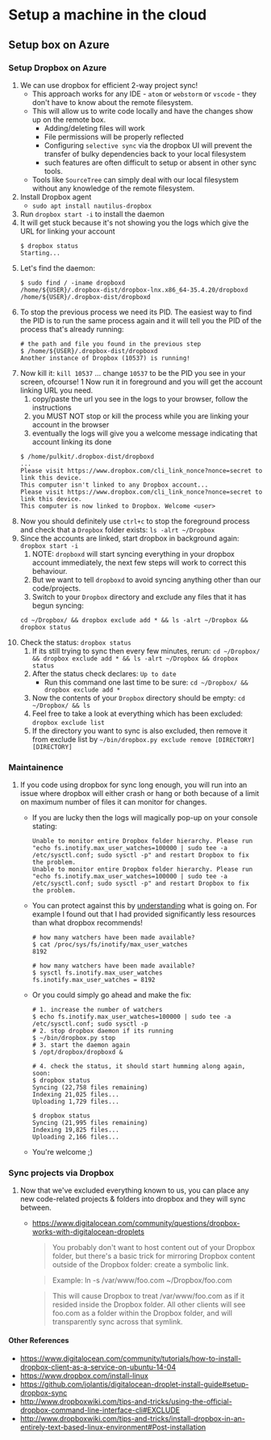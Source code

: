 # Setup a machine in the cloud

## Setup box on Azure

### Setup Dropbox on Azure

1. We can use dropbox for efficient 2-way project sync!
    * This approach works for any IDE - `atom` or `webstorm` or `vscode` - they don't have to know about the remote filesystem.
    * This will allow us to write code locally and have the changes show up on the remote box.
        * Adding/deleting files will work
        * File permissions will be properly reflected
        * Configuring `selective sync` via the dropbox UI will prevent the transfer of bulky dependencies back to your local filesystem
        * such features are often difficult to setup or absent in other sync tools.
    * Tools like `SourceTree` can simply deal with our local filesystem without any knowledge of the remote filesystem.
1. Install Dropbox agent
    * `sudo apt install nautilus-dropbox`
1. Run `dropbox start -i` to install the daemon
1. It will get stuck because it's not showing you the logs which give the URL for linking your account
    ```
    $ dropbox status
    Starting...
    ```
1. Let's find the daemon:
    ```
    $ sudo find / -iname dropboxd
    /home/${USER}/.dropbox-dist/dropbox-lnx.x86_64-35.4.20/dropboxd
    /home/${USER}/.dropbox-dist/dropboxd
    ```
1. To stop the previous process we need its PID. The easiest way to find the PID is to run the same process again and it will tell you the PID of the process that's already running:
    ```
    # the path and file you found in the previous step
    $ /home/${USER}/.dropbox-dist/dropboxd
    Another instance of Dropbox (10537) is running!
    ```
1. Now kill it: `kill 10537` ... change `10537` to be the PID you see in your screen, ofcourse!
1  Now run it in foreground and you will get the account linking URL you need.
    1. copy/paste the url you see in the logs to your browser, follow the instructions
    1. you MUST NOT stop or kill the process while you are linking your account in the browser
    1. eventually the logs will give you a welcome message indicating that account linking its done
    ```
    $ /home/pulkit/.dropbox-dist/dropboxd
    ...
    Please visit https://www.dropbox.com/cli_link_nonce?nonce=secret to link this device.
    This computer isn't linked to any Dropbox account...
    Please visit https://www.dropbox.com/cli_link_nonce?nonce=secret to link this device.
    This computer is now linked to Dropbox. Welcome <user>
    ```
1. Now you should definitely use `ctrl+c` to stop the foreground process and check that a `Dropbox` folder exists: `ls -alrt ~/Dropbox`
1. Since the accounts are linked, start dropbox in background again: `dropbox start -i`
    1. NOTE: `dropboxd` will start syncing everything in your dropbox account immediately, the next few steps will work to correct this behaviour.
    1. But we want to tell `dropboxd` to avoid syncing anything other than our code/projects.
    1. Switch to your `Dropbox` directory and exclude any files that it has begun syncing: 
    ```
    cd ~/Dropbox/ && dropbox exclude add * && ls -alrt ~/Dropbox && dropbox status
    ```
1. Check the status: `dropbox status`
    1. If its still trying to sync then every few minutes, rerun: `cd ~/Dropbox/ && dropbox exclude add * && ls -alrt ~/Dropbox && dropbox status`
    1. After the status check declares: `Up to date`
        * Run this command one last time to be sure: `cd ~/Dropbox/ && dropbox exclude add *`
    1. Now the contents of your `Dropbox` directory should be empty: `cd ~/Dropbox/ && ls`
    1. Feel free to take a look at everything which has been excluded: `dropbox exclude list`
    1. If the directory you want to sync is also excluded, then remove it from exclude list by `~/bin/dropbox.py exclude remove [DIRECTORY] [DIRECTORY]`

### Maintainence

1. If you code using dropbox for sync long enough, you will run into an issue where dropbox will either crash or hang or both because of a limit on maximum number of files it can monitor for changes.
    * If you are lucky then the logs will magically pop-up on your console stating:

        ```
        Unable to monitor entire Dropbox folder hierarchy. Please run "echo fs.inotify.max_user_watches=100000 | sudo tee -a /etc/sysctl.conf; sudo sysctl -p" and restart Dropbox to fix the problem.
        Unable to monitor entire Dropbox folder hierarchy. Please run "echo fs.inotify.max_user_watches=100000 | sudo tee -a /etc/sysctl.conf; sudo sysctl -p" and restart Dropbox to fix the problem.
        ```
    * You can protect against this by [understanding](https://stackoverflow.com/questions/35711897/dropbox-fs-inotify-error) what is going on. For example I found out that I had provided significantly less resources than what dropbox recommends!

        ```
        # how many watchers have been made available?
        $ cat /proc/sys/fs/inotify/max_user_watches
        8192
        
        # how many watchers have been made available?
        $ sysctl fs.inotify.max_user_watches
        fs.inotify.max_user_watches = 8192
        ```
    * Or you could simply go ahead and make the fix:
        ```
        # 1. increase the number of watchers
        $ echo fs.inotify.max_user_watches=100000 | sudo tee -a /etc/sysctl.conf; sudo sysctl -p
        # 2. stop dropbox daemon if its running
        $ ~/bin/dropbox.py stop
        # 3. start the daemon again
        $ /opt/dropbox/dropboxd &

        # 4. check the status, it should start humming along again, soon:
        $ dropbox status
        Syncing (22,758 files remaining)
        Indexing 21,025 files...
        Uploading 1,729 files...
        
        $ dropbox status
        Syncing (21,995 files remaining)
        Indexing 19,825 files...
        Uploading 2,166 files...
        ```
    * You're welcome ;)

### Sync projects via Dropbox

1. Now that we've excluded everything known to us, you can place any new code-related projects & folders into dropbox and they will sync between.
    * https://www.digitalocean.com/community/questions/dropbox-works-with-digitalocean-droplets
        > You probably don't want to host content out of your Dropbox folder, but there's a basic trick for mirroring Dropbox content outside of the Dropbox folder: create a symbolic link.

        > Example: ln -s /var/www/foo.com ~/Dropbox/foo.com

        > This will cause Dropbox to treat /var/www/foo.com as if it resided inside the Dropbox folder. All other clients will see foo.com as a folder within the Dropbox folder, and will transparently sync across that symlink.

#### Other References
* https://www.digitalocean.com/community/tutorials/how-to-install-dropbox-client-as-a-service-on-ubuntu-14-04
* https://www.dropbox.com/install-linux
* https://github.com/jolantis/digitalocean-droplet-install-guide#setup-dropbox-sync
* http://www.dropboxwiki.com/tips-and-tricks/using-the-official-dropbox-command-line-interface-cli#EXCLUDE
* http://www.dropboxwiki.com/tips-and-tricks/install-dropbox-in-an-entirely-text-based-linux-environment#Post-installation
